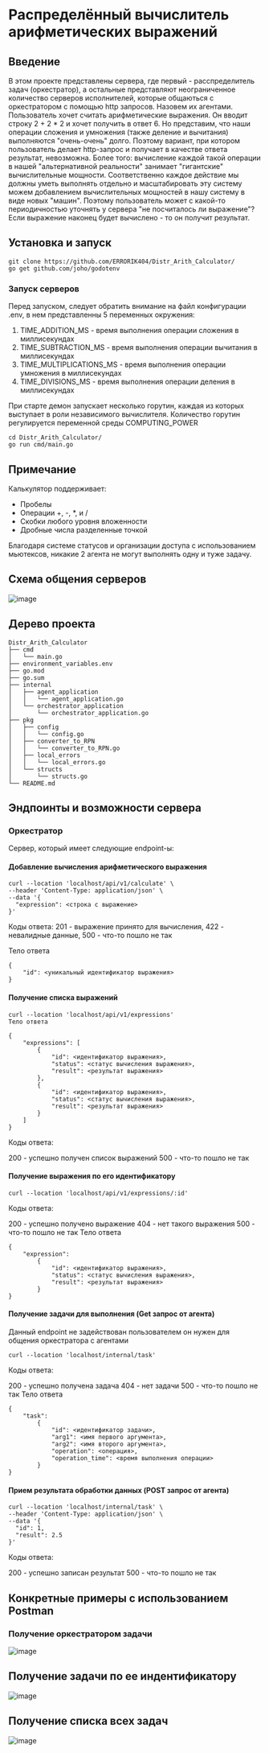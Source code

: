 # Распределённый вычислитель арифметических выражений
## Введение
В этом проекте представлены сервера, где первый - расспределитель задач (оркестратор), а остальные представляют неограниченное количество серверов исполнителей, 
которые общаються с оркестратором с помощью http запросов. Назовем их агентами.
Пользователь хочет считать арифметические выражения. Он вводит строку 2 + 2 * 2 и хочет получить в ответ 6.
Но представим, что наши операции сложения и умножения (также деление и вычитания) выполняются "очень-очень" долго.
Поэтому вариант, при котором пользователь делает http-запрос и получает в качестве ответа результат, невозможна.
Более того: вычисление каждой такой операции в нашей "альтернативной реальности" занимает "гигантские" вычислительные мощности.
Соответственно каждое действие мы должны уметь выполнять отдельно и масштабировать эту систему можем добавлением вычислительных мощностей в нашу систему в виде новых "машин".
Поэтому пользователь может с какой-то периодичностью уточнять у сервера "не посчиталось ли выражение"? Если выражение наконец будет вычислено - то он получит результат.
## Установка и запуск
```
git clone https://github.com/ERRORIK404/Distr_Arith_Calculator/
go get github.com/joho/godotenv
```

### Запуск серверов
Перед запуском, следует обратить внимание на файл конфигурации .env, в нем представленны 5 переменных окружения:
1) TIME_ADDITION_MS - время выполнения операции сложения в миллисекундах
2) TIME_SUBTRACTION_MS - время выполнения операции вычитания в миллисекундах
3) TIME_MULTIPLICATIONS_MS - время выполнения операции умножения в миллисекундах
4) TIME_DIVISIONS_MS - время выполнения операции деления в миллисекундах

При старте демон запускает несколько горутин, каждая из которых выступает в роли независимого вычислителя. Количество горутин регулируется переменной среды COMPUTING_POWER
```
cd Distr_Arith_Calculator/
go run cmd/main.go
```
## Примечание 
Калькулятор поддерживает:
* Пробелы
* Операции +, -, *, и /
* Скобки любого уровня вложенности
* Дробные числа разделенные точкой

Благодаря системе статусов и организации доступа с использованием мьютексов, никакие 2 агента не могут выполнять одну и туже задачу.

## Схема общения серверов
![image](https://github.com/user-attachments/assets/2697f7d3-a113-4de3-90ba-19f23ed7e177)
## Дерево проекта
```
Distr_Arith_Calculator
├── cmd
│   └── main.go
├── environment_variables.env
├── go.mod
├── go.sum
├── internal
│   ├── agent_application
│   │   └── agent_application.go
│   └── orchestrator_application
│       └── orchestrator_application.go
├── pkg
│   ├── config
│   │   └── config.go
│   ├── converter_to_RPN
│   │   └── converter_to_RPN.go
│   ├── local_errors
│   │   └── local_errors.go
│   └── structs
│       └── structs.go
└── README.md
```
## Эндпоинты и возможности сервера
### Оркестратор
Сервер, который имеет следующие endpoint-ы:

#### Добавление вычисления арифметического выражения
```
curl --location 'localhost/api/v1/calculate' \
--header 'Content-Type: application/json' \
--data '{
  "expression": <строка с выражение>
}'
```
Коды ответа: 201 - выражение принято для вычисления, 422 - невалидные данные, 500 - что-то пошло не так

Тело ответа
```
{
    "id": <уникальный идентификатор выражения>
}
```
#### Получение списка выражений
```
curl --location 'localhost/api/v1/expressions'
Тело ответа

{
    "expressions": [
        {
            "id": <идентификатор выражения>,
            "status": <статус вычисления выражения>,
            "result": <результат выражения>
        },
        {
            "id": <идентификатор выражения>,
            "status": <статус вычисления выражения>,
            "result": <результат выражения>
        }
    ]
}
```
Коды ответа:

200 - успешно получен список выражений
500 - что-то пошло не так

#### Получение выражения по его идентификатору

```
curl --location 'localhost/api/v1/expressions/:id'
```
Коды ответа:

200 - успешно получено выражение
404 - нет такого выражения
500 - что-то пошло не так
Тело ответа
```
{
    "expression":
        {
            "id": <идентификатор выражения>,
            "status": <статус вычисления выражения>,
            "result": <результат выражения>
        }
}
```
#### Получение задачи для выполнения (Get запрос от агента)
Данный endpoint не задействован пользователем он нужен для общения оркестратора с агентами
```
curl --location 'localhost/internal/task'
```
Коды ответа:

200 - успешно получена задача
404 - нет задачи
500 - что-то пошло не так
Тело ответа
```
{
    "task":
        {
            "id": <идентификатор задачи>,
            "arg1": <имя первого аргумента>,
            "arg2": <имя второго аргумента>,
            "operation": <операция>,
            "operation_time": <время выполнения операции>
        }
}
```
#### Прием результата обработки данных (POST запрос от агента)
```
curl --location 'localhost/internal/task' \
--header 'Content-Type: application/json' \
--data '{
  "id": 1,
  "result": 2.5
}'
```
Коды ответа:

200 - успешно записан результат
500 - что-то пошло не так
## Конкретные примеры с использованием Postman
### Получение оркестратором задачи
![image](https://github.com/user-attachments/assets/8e1caef6-7588-42d4-9f79-40952cb984c6)
## Получение задачи по ее индентификатору
![image](https://github.com/user-attachments/assets/54365bda-7837-45ce-adb4-0fd00060dd1d)
## Получение списка всех задач
![image](https://github.com/user-attachments/assets/0cd79523-d5e2-4729-953a-bc9f760ba7b4)

